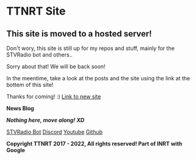 # TTNRT Site
## This site is moved to a hosted server!

Don't wory, this site is still up for my repos and stuff, mainly for the STVRadio bot and others..

Sorry about that! We will be back soon!

In the meentime, take a look at the posts and the site using the link at the bottem of this site!

Thanks for coming! :)
[Link to new site](http://ttforums.sytes.net/)


**News Blog**

_**Nothing here, move along! XD**_


[STVRadio Bot](https://github.com/ShaunTheVyonder2008/STVRadio)
[Discord](https://discord.com/invite/ghcf3M5Xnq)
[Youtube](https://www.youtube.com/c/STV2008Studios/featured)
[Github](https://github.com/ShaunTheVyonder2008)





**Copyright TTNRT 2017 - 2022, All rights reserved! Part of INRT with Google**
